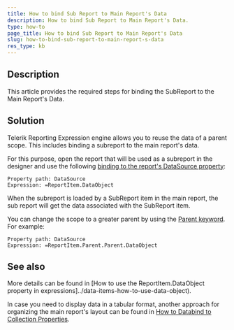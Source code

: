 ```yaml
---
title: How to bind Sub Report to Main Report's Data
description: How to bind Sub Report to Main Report's Data.
type: how-to
page_title: How to bind Sub Report to Main Report's Data
slug: how-to-bind-sub-report-to-main-report-s-data
res_type: kb
---
```


## Description

This article provides the required steps for binding the SubReport to the Main Report's Data.  
  
## Solution  

Telerik Reporting Expression engine allows you to reuse the data of a parent scope. This includes binding a subreport to the main report's data.  
  
For this purpose, open the report that will be used as a subreport in the designer and use the following [binding to the report's DataSource property](../expressions-bindings):  

```
Property path: DataSource
Expression: =ReportItem.DataObject
```
  
 When the subreport is loaded by a SubReport item in the main report, the sub report will get the data associated with the SubReport item.   
  
 You can change the scope to a greater parent by using the [Parent keyword](../p-telerik-reporting-reportitembase-parent). For example:  

```
Property path: DataSource
Expression: =ReportItem.Parent.Parent.DataObject
```  
## See also  
More details can be found in [How to use the ReportItem.DataObject property in expressions]../data-items-how-to-use-data-object). 

In case you need to display data in a tabular format, another approach for organizing the main report's layout can be found in [How to Databind to Collection Properties](../how-to-databind-to-collection-properties).  


